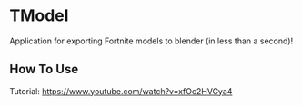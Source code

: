 # TModel
Application for exporting Fortnite models to blender (in less than a second)!

## How To Use
Tutorial: https://www.youtube.com/watch?v=xfOc2HVCya4
